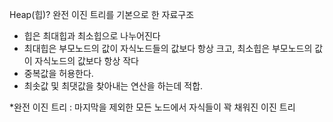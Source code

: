 Heap(힙)? 완전 이진 트리를 기본으로 한 자료구조

- 힙은 최대힙과 최소힙으로 나누어진다
- 최대힙은 부모노드의 값이 자식노드들의 값보다 항상 크고, 최소힙은 부모노드의 값이 자식노드의 값보다 항상 작다
- 중복값을 허용한다.
- 최솟값 및 최댓값을 찾아내는 연산을 하는데 적합.

\*완전 이진 트리 : 마지막을 제외한 모든 노드에서 자식들이 꽉 채워진 이진 트리
